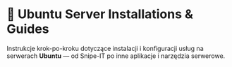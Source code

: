 # 🐧 Ubuntu Server Installations & Guides

Instrukcje krok-po-kroku dotyczące instalacji i konfiguracji usług na serwerach **Ubuntu** — od Snipe-IT po inne aplikacje i narzędzia serwerowe.
